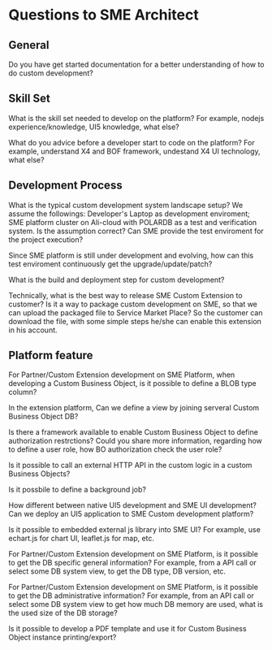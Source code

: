 # Questions to SME Architect

## General
Do you have get started documentation for a better understanding of how to do custom development?

## Skill Set
What is the skill set needed to develop on the platform?  For example, nodejs experience/knowledge, UI5 knowledge, what else?

What do you advice before a developer start to code on the platform? For example, understand X4 and BOF framework, undestand X4 UI technology, what else?

## Development Process
What is the typical custom development system landscape setup?
We assume the followings:
Developer's Laptop as development enviroment; SME platform cluster on Ali-cloud with POLARDB as a test and verification system.
Is the assumption correct? Can SME provide the test enviroment for the project execution?

Since SME platform is still under development and evolving, how can this test enviroment continuously get the upgrade/update/patch?

What is the build and deployment step for custom development?

Technically, what is the best way to release SME Custom Extension to customer? Is it a way to package custom development on SME, so that we can upload the packaged file to Service Market Place?
So the customer can download the file, with some simple steps he/she can enable this extension in his account.

## Platform feature
For Partner/Custom Extension development on SME Platform, when developing a Custom Business Object, is it possible to define a BLOB type column?

In the extension platform, Can we define a view by joining serveral Custom Business Object DB?

Is there a framework available to enable Custom Business Object to define authorization restrctions? Could you share more information, regarding how to define a user role, how BO authorization check the user role?

Is it possible to call an external HTTP API in the custom logic in a custom Business Objects?

Is it possbile to define a background job?

How different between native UI5 development and SME UI development? Can we deploy an UI5 application to SME Custom development platform?

Is it possible to embedded external js library into SME UI? For example, use echart.js for chart UI, leaflet.js for map, etc.

For Partner/Custom Extension development on SME Platform, is it possible to get the DB specific general information? For example, from a API call or select some DB system view, to get the DB type, DB version, etc.

For Partner/Custom Extension development on SME Platform, is it possible to get the DB administrative information? For example, from an API call or select some DB system view to get how much DB memory are used, what is the used size of the DB storage?

Is it possible to develop a PDF template and use it for Custom Business Object instance printing/export?
